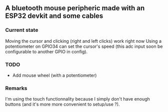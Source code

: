 
## A bluetooth mouse peripheric made with an ESP32 devkit and some cables

### Current state
Moving the cursor and clicking (right and left clicks) work right now
Using a potentiometer on GPIO34 can set the cursor's speed (this adc input soon be configurable to another GPIO in config).

### TODO
- Add mouse wheel (with a potentiometer)

### Remarks
I'm using the touch functionnality because I simply don't have enough buttons (and it's more more convenient to setup/use ?).

